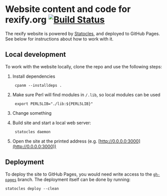 # Website content and code for rexify.org [![Build Status](https://travis-ci.org/RexOps/rexify-website.svg?branch=master)](https://travis-ci.org/RexOps/rexify-website)

The rexify website is powered by [Statocles](http://preaction.me/statocles/), and deployed to GitHub Pages. See below for instructions about how to work with it.

## Local development

To work with the website locally, clone the repo and use the following steps:

1. Install dependencies

        cpanm --installdeps .

1. Make sure Perl will find modules in `/.lib`, so local modules can be used

        export PERL5LIB="./lib:${PERL5LIB}"

1. Change something
1. Build site and start a local web server:

        statocles daemon

1. Open the site at the printed address (e.g. [http://0.0.0.0:3000](http://0.0.0.0:3000))

## Deployment

To deploy the site to GitHub Pages, you would need write access to the [`gh-pages`](https://github.com/RexOps/rexify-website/tree/gh-pages) branch. The deployment itself can be done by running:

    statocles deploy --clean
